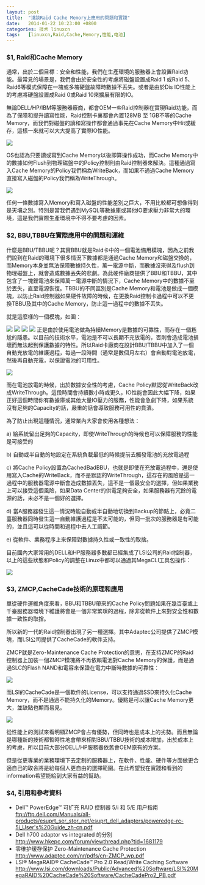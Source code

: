 ```yaml
---
layout: post
title:	"淺談Raid Cache Memory上應用的問題和實踐"
date:	2014-01-22 10:23:00 +0800 
categories:	技术 linuxcn 
tags:	[linuxcn,Raid,Cache,Memory,性能,电池]
---
```



### $1, Raid和Cache Memory


通常，出於二個目標：安全和性能，我們在生產環境的服務器上會設置Raid功能。最常見的場景是，我們會由於安全性的考慮將磁盤設置成Raid 1 或Raid 5、Raid6等模式保障在一塊或多塊硬盤故障時數據不丟失。或者是由於Dis IO性能上的考慮將硬盤設置成Raid 0或Raid 10來擴展有限的IO。


無論DELL/HP/IBM等服務器廠商，都會OEM一些Raid控制器在實現Raid功能，而為了保障和提升讀寫性能，Raid控制卡裏都會內置128MB 至 1GB不等的Cache Memory，而我們對磁盤的讀和寫操作都會通過事先在Cache Memory中Hit或緩存，這樣一來就可以大大提高了實際IO性能。


![](/Asserts/Images/album/201401/22/094816h6mveopi336pyie6.png)


OS也認為只要讀或寫到Cache Memory以後即算操作成功，而Cache Memory中的數據如何Flush到物理磁盤中的Policy控制則由Raid控制器來解決。這種通過寫入Cache Memory的Policy我們稱為WriteBack，而如果不通過Cache Memory直接寫入磁盤的Policy我們稱為WriteThrough。


![](/Asserts/Images/album/201401/22/094900u522whinoixbd2fh.png)


任何一條數據寫入Memory和寫入磁盤的性能差別之巨大，不用比較都可想像得到是天壤之別。特別是當我們遇到MySQL等數據庫或其他IO要求壓力非常大的環境，這是我們實際生產環境中不得不要考慮的因素。


### $2, BBU,TBBU在實際應用中的問題和運維


什麼是BBU/TBBU呢？其實BBU就是Raid卡中的一個電池備用模塊，因為之前我們說到在Raid的環境下很多情況下數據都是通過Cache Memory和磁盤交換的，而Memory本身並無法保障數據持久性，萬一電源中斷，而數據沒來得及flush到物理磁盤上，就會造成數據丟失的悲劇。為此硬件廠商提供了BBU和TBBU，其中包含了一塊鋰電池來保障萬一電源中斷的情況下，Cache Memory中的數據不至於丟失，直至電源恢復。TBBU的不同區別是Cache Memory和電池是做成一個模塊，以防止Raid控制器如果硬件故障的時候，在更換Raid控制卡過程中可以不更換TBBU及其中的Cache Memory，防止這一過程中的數據不丟失。


就是這麼樣的一個模塊，如圖：


![](/Asserts/Images/album/201401/22/094954qfibmrzwfgsvrzzh.jpg) ![](/Asserts/Images/album/201401/22/095014fr3tlrrrga6lh465.jpg) ![](/Asserts/Images/album/201401/22/0950307t5o75wsfqmghcsl.jpg) ![](/Asserts/Images/album/201401/22/095051l87qq0m1ylv1bqzz.jpg) 正是由於使用電池做為持續Memory是數據的可靠性，而存在一個尷尬的隱患。以目前的技術水平，電池是不可以長期不充放電的，否則會造成電池損壞而無法起到保護數據的特性。所以Raid卡廠商在設計BBU/TBBU中加入了一個自動充放電的維護過程，每過一段時間（通常是數個月左右）會自動對電池放電，然後再自動充電，以保證電池的可用性。


![](/Asserts/Images/album/201401/22/095148zptihiic8t8hctcv.png)


而在電池放電的時候，出於數據安全性的考慮，Cache Policy默認從WriteBack改成WriteThrough。這段時間會持續數小時或更久，IO性能會因此大幅下降，如果正好這個時間你有數據庫或其他大量IO壓力的服務，性能會急劇下降，如果系統沒有足夠的Capacity的話，嚴重的話會導致服務可用性的賁潰。


為了防止出現這種情況，通常業內大家會使用各種想法：


a) 給系統留出足夠的Capacity，即使WriteThrough的時候也可以保障服務的性能是可接受的


b) 自動或半自動的地設定在系統負載最低的時候提前去觸發電池的充放電過程


c) 將Cache Policy設置為CachedBadBBU，也就是即使在充放電過程中，還是使用寫入Cache的WriteBack，而不是默認的WriteThrough，這存在的風險是這一過程中的服務器電源中斷會造成數據丟失，這不是一個最安全的選擇，但如果業務上可以接受這個風險，如果Data Center的供電足夠安全，如果服務器有冗餘的電源的話，未必不是一個好的選擇。


d) 當A服務器發生這一情況時能自動或半自動地切換到Backup的節點上，必竟二臺服務器同時發生這一自動維護過程是不太可能的，但同一批次的服務器是有可能的，並且這可以從時間和過程中去人工調節。


e) 從軟件、業務程序上來保障對數據持久性或一致性的取捨。


 


目前國內大家常用的DELL和HP服務器多數都已經集成了LSI公司的Raid控制器，以上的這些狀態和Policy的調整在Linux中都可以通過其MegaCLI工具包操作：


![](/Asserts/Images/album/201401/22/095225znalkapp69cgpkvz.png)


### $3, ZMCP,CacheCade技術的原理和應用


單從硬件運維角度來看，BBU和TBBU帶來的Cache Policy問題如果在幾百臺或上千臺服務器環境下維護將會是一個非常繁瑣的過程，除非從軟件上來對安全性和數據一致性的取捨。


所以新的一代的Raid控制器出現了另一種選擇。其中Adaptec公司提供了ZMCP模塊，而LSI公司提供了CacheCade的軟件支持。


ZMCP就是Zero-Maintenance Cache Protection的意思，在支持ZMCP的Raid控制器上加裝一個ZMCP模塊將不再依賴電池對Cache Memory的保護，而是通過SLC的Flash NAND和電容來保證在電力中斷時數據的可靠性：


![](/Asserts/Images/album/201401/22/095351lx9lis9ljl9cicxq.png)


而LSI的CacheCade是一個軟件的License，可以支持通過SSD來持久化Cache Memory，而不是通過不能持久化的Memory。優點是可以讓Cache Memory更大，並缺點也顯而易見。


![](/Asserts/Images/album/201401/22/095441zqbi66sr0dzpx7s7.png)


從性能上的測試來看明顯ZMCP會占有優勢，但同時也是成本上的劣勢。而且無論是哪種新的技術都暫時性地會帶來相對BBU/TBBU技術的成本增加，出於成本上的考慮，所以目前大部分DELL/HP服務器依舊會OEM原有的方案。


但是從更專業的業務環境下去定制的服務器上，在軟件、性能、硬件等方面做更合適自己的取舎將是給每個人更自由的選擇範圍。在此希望我在實踐和看到的information希望能給到大家有益的幫助。


### $4, 引用和參考資料


* Dell™ PowerEdge™ 可扩充 RAID 控制器 5/i 和 5/E 用户指南  
<ftp://ftp.dell.com/Manuals/all-products/esuprt_ser_stor_net/esuprt_dell_adapters/poweredge-rc-5i_User's%20Guide_zh-cn.pdf>
* Dell h700 adaptor vs integrated 的分別  
<http://www.hkepc.com/forum/viewthread.php?tid=1681179>
* 零维护缓存保护 Zero-Maintenance Cache Protection  
<http://www.adaptec.com/nr/pdfs/cn-ZMCP_wp.pdf>
* LSI® MegaRAID® CacheCade™ Pro 2.0 Read/Write Caching Software  
<http://www.lsi.com/downloads/Public/Advanced%20Software/LSI%20MegaRAID%20CacheCade%20Software/CacheCadePro2_PB.pdf>
